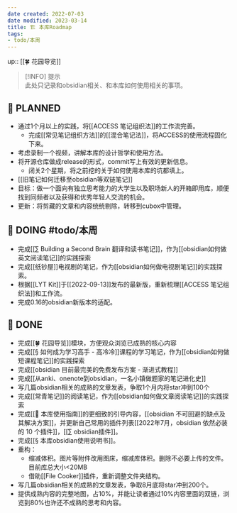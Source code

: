 ```yaml
---
date created: 2022-07-03
date modified: 2023-03-14
title: 🏗 本库Roadmap
tags:
- todo/本周
---
```

up:: [[🍀 花园导览]]

>[!INFO] 提示  
> 此处只记录和obsidian相关、和本库如何使用相关的事项。

## 🤔 PLANNED

- 通过1个月以上的实践，将[[ACCESS 笔记组织法]]的工作流完善。
	- 完成[[常见笔记组织方法]]的[[混合笔记法]]，将ACCESS的使用流程固化下来。
- 考虑录制一个视频，讲解本库的设计哲学和使用方法。
- 将开源仓库做成release的形式，commit写上有效的更新信息。
	- 闭关2个星期，将之前挖的关于如何使用本库的坑都填上。
- [[旧笔记如何迁移至obsidian等双链笔记]]
- 目标：做一个面向有独立思考能力的大学生以及职场新人的开箱即用库，顺便找到同频者以及获得和优秀年轻人交流的机会。
- 更新：将剪藏的文章和内容统统剔除，转移到cubox中管理。

## 🏹 DOING #todo/本周

- 完成[[∑ Building a Second Brain 翻译和读书笔记]]，作为[[obsidian如何做英文阅读笔记]]的实践探索
- 完成[[纸钞屋]]电视剧的笔记，作为[[obsidian如何做电视剧笔记]]的实践探索。
- 根据[[LYT Kit]]于[[2022-09-13]]发布的最新版，重新梳理[[ACCESS 笔记组织法]]和工作流。
- 完成0.16的obsidian新版本的适配。

## 🎉 DONE

- 完成[[🍀 花园导览]]模块，方便观众浏览已成熟的核心内容
- 完成[[§ 如何成为学习高手 - 高冷冷]]课程的学习笔记，作为[[obsidian如何做短课程笔记]]的实践探索
- 完成[[obsidian 目前最完美的免费发布方案 - 渐进式教程]]
- 完成[[从anki、onenote到obsidian，一名小镇做题家的笔记进化史]]
- 写几篇obsidian相关的成熟的文章发表，争取1个月内将star冲到100个
- 完成[[常青笔记]]的阅读笔记，作为[[obsidian如何做文章阅读笔记]]的实践探索
- 完成[[🧰 本库使用指南]]的更细致的引导内容，[[obsidian 不可回避的缺点及其解决方案]]，并更新自己常用的插件列表[[2022年7月，obsidian 依然必装的 10 个插件]]，[[∑ obsidian插件]]。
- 完成[[§ 本库obsidian使用说明书]]。
- 重构：
	- 缩减体积。图片等附件改用图床，缩减库体积。删除不必要上传的文件。目前库总大小<20MB
	- 借助[[File Cooker]]插件，重新调整文件夹结构。
- 写几篇obsidian相关的成熟的文章发表，争取8月底将star冲到200个。
- 提供成熟内容的完整地图，占10%，并能让读者通过10%内容里面的双链，浏览到80%也许还不成熟的思考和内容。